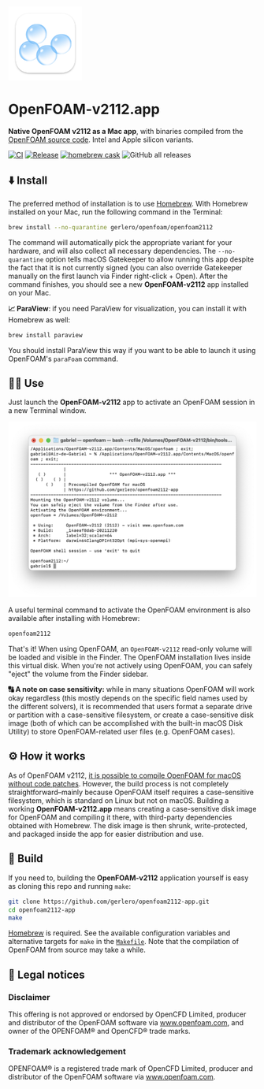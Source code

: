 [<img src="icon.png" width="150">](#)

# OpenFOAM-v2112.app

**Native OpenFOAM v2112 as a Mac app**, with binaries compiled from the [OpenFOAM source code](https://develop.openfoam.com/Development/openfoam/-/blob/master/doc/Build.md). Intel and Apple silicon variants.

[![CI](https://github.com/gerlero/openfoam2112-app/actions/workflows/ci.yml/badge.svg)](https://github.com/gerlero/openfoam2112-app/actions/workflows/ci.yml) [![Release](https://github.com/gerlero/openfoam2112-app/actions/workflows/release.yml/badge.svg)](https://github.com/gerlero/openfoam2112-app/actions/workflows/release.yml) [![homebrew cask](https://img.shields.io/badge/homebrew%20cask-gerlero%2Fopenfoam%2Fopenfoam2112-informational)](https://github.com/gerlero/homebrew-openfoam) ![GitHub all releases](https://img.shields.io/github/downloads/gerlero/openfoam2112-app/total)

## ⬇️ Install

The preferred method of installation is to use [Homebrew](https://brew.sh). With Homebrew installed on your Mac, run the following command in the Terminal:

```sh
brew install --no-quarantine gerlero/openfoam/openfoam2112
```

The command will automatically pick the appropriate variant for your hardware, and will also collect all necessary dependencies. The ``--no-quarantine`` option tells macOS Gatekeeper to allow running this app despite the fact that it is not currently signed (you can also override Gatekeeper manually on the first launch via Finder right-click + Open). After the command finishes, you should see a new **OpenFOAM-v2112** app installed on your Mac.

**📈 ParaView**: if you need ParaView for visualization, you can install it with Homebrew as well:

```sh
brew install paraview
```

You should install ParaView this way if you want to be able to launch it using OpenFOAM's `paraFoam` command.

## 🧑‍💻 Use

Just launch the **OpenFOAM-v2112** app to activate an OpenFOAM session in a new Terminal window.

<img src="screenshot.png" width="650">

A useful terminal command to activate the OpenFOAM environment is also available after installing with Homebrew:

```sh
openfoam2112
```

That's it! When using OpenFOAM, an `OpenFOAM-v2112` read-only volume will be loaded and visible in the Finder. The OpenFOAM installation lives inside this virtual disk. When you're not actively using OpenFOAM, you can safely "eject" the volume from the Finder sidebar.

**🔠 A note on case sensitivity:** while in many situations OpenFOAM will work okay regardless (this mostly depends on the specific field names used by the different solvers), it is recommended that users format a separate drive or partition with a case-sensitive filesystem, or create a case-sensitive disk image (both of which can be accomplished with the built-in macOS Disk Utility) to store OpenFOAM-related user files (e.g. OpenFOAM cases).

## ⚙️ How it works

As of OpenFOAM v2112, [it is possible to compile OpenFOAM for macOS without code patches](https://develop.openfoam.com/Development/openfoam/-/wikis/building#darwin-mac-os). However, the build process is not completely straightforward–mainly because OpenFOAM itself requires a case-sensitive filesystem, which is standard on Linux but not on macOS. Building a working **OpenFOAM-v2112.app** means creating a case-sensitive disk image for OpenFOAM and compiling it there, with third-party dependencies obtained with Homebrew. The disk image is then shrunk, write-protected, and packaged inside the app for easier distribution and use.

## 🔨 Build

If you need to, building the **OpenFOAM-v2112** application yourself is easy as cloning this repo and running `make`:

```sh
git clone https://github.com/gerlero/openfoam2112-app.git
cd openfoam2112-app
make
```
[Homebrew](https://brew.sh) is required. See the available configuration variables and alternative targets for `make` in the [`Makefile`](Makefile). Note that the compilation of OpenFOAM from source may take a while.

## 📄 Legal notices

### Disclaimer

This offering is not approved or endorsed by OpenCFD Limited, producer and distributor of the OpenFOAM software via www.openfoam.com, and owner of the OPENFOAM®  and OpenCFD® trade marks.

### Trademark acknowledgement

OPENFOAM® is a registered trade mark of OpenCFD Limited, producer and distributor of the OpenFOAM software via www.openfoam.com.
